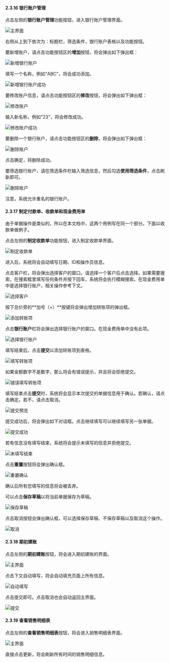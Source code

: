 #### 2.3.16 银行账户管理

点击左侧的**银行账户管理**功能按钮，进入银行账户管理界面。

![主界面](/img/银行管理/主界面.png)

右侧从上到下依次为：标题栏，筛选条件，银行账户表格以及功能按钮。

要新增账户，请点击功能按钮区的**增加**按钮，将会弹出如下弹出框：

![新增银行账户](/img/银行管理/新增银行账户.png)

填写一个名称，例如"ABC"，将会成功添加。

![新增银行账户成功](/img/银行管理/成功.png)

要修改账户信息，请点击功能按钮区的**修改**按钮，将会弹出如下弹出框：

![修改账户](/img/银行管理/修改账户.png)

输入新名称，例如"23"，将会修改成功。

![修改账户成功](/img/银行管理/修改账户成功.png)

要删除一个银行账户，请点击功能按钮区的**删除**，将会弹出如下弹出框：

![删除账户](/img/银行管理/删除银行账户.png)

点击确定，将删除成功。

要筛选银行账户，请在筛选条件栏输入筛选信息，然后勾选**使用筛选条件**，点击刷新即可。

![删除账户](/img/银行管理/筛选.png)

注意，系统允许重名的银行账户。

#### 2.3.17 制定付款单、收款单和现金费用单

由于单据操作是类似的，所以在本文档中，这两个用例写在同一个部分。下面以收款单做例子。

点击左侧的**制定收款单**功能按钮，进入制定收款单界面。

![制定收款单](/img/收款单/主界面.png)

进入后，系统将会自动填写日期、ID和操作员信息。

点击客户栏，将会弹出选择客户的窗口。请选择一个客户后点击选择。如果需要搜索，在搜索框里填写任何条件并按下回车，系统将会执行模糊搜索。在现金费用单中是选择银行账户，相关操作参考下文。

![选择客户](/img/收款单/选择客户.png)

按下总价旁的**加号（+）**按键将会弹出增加转账项的弹出框。

![添加转账项](/img/收款单/添加转账项.png)

点击**银行账户**栏将会弹出选择银行账户的窗口。在现金费用单中没有此项。

![选择银行账户](/img/收款单/选择银行账户.png)

填写结束后，点击**提交**以添加转账项到表格。

![填写转账项](/img/收款单/填写转账项.png)

如果金额数字不是数字，那么将会有错误提示，并且将会拒绝提交。

![错误填写转账项](/img/收款单/错误填写转账项.png)

填写结束点击**提交**时，系统将会显示本次提交的单据信息用于确认。若确认，请点击确定。若不，请点击取消。

![提交预览](/img/收款单/提交预览.png)

提交成功后，将会弹出如下对话框。点击继续填写可以继续填写另一张单据。

![提交成功](/img/收款单/提交成功.png)

若有信息没有填写结束，系统将会提示未填写的信息并拒绝提交。

![未填写结束](/img/收款单/未填写结束.png)

点击**重置**按钮将会弹出确认框。

![重置确认](/img/收款单/重置确认.png)

确认后所有您填写的信息将会被丢弃。

可以点击**保存草稿**以将当前单据保存为草稿。

![保存草稿](/img/收款单/保存草稿.png)

点击取消按钮会弹出确认框，可以选择保存草稿、不保存草稿以及取消这个操作。

![取消](/img/收款单/取消.png)

#### 2.3.18 期初建账

点击左侧的**期初建账**按钮，将会进入期初建账的界面。

![主界面](/img/期初建账/主界面.png)

点击下文自动填写，将会自动填充页面上所有信息。

![自动填写](/img/期初建账/自动填写.png)

点击提交即可。点击取消也会自动返回主界面。

![提交](/img/期初建账/提交.png)

#### 2.3.19 查看销售明细表

点击左侧的**查看销售明细表**按钮，将会进入销售明细表界面。

![主界面](/img/销售明细表/主界面.png)

直接点击更新，将会刷新所有时间的销售明细信息。

